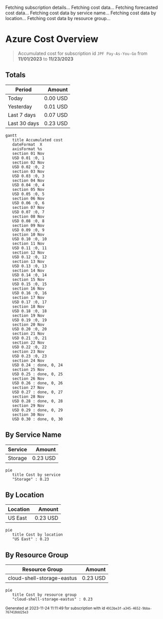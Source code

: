 Fetching subscription details...
Fetching cost data...
Fetching forecasted cost data...
Fetching cost data by service name...
Fetching cost data by location...
Fetching cost data by resource group...
# Azure Cost Overview

> Accumulated cost for subscription id `JPF Pay-As-You-Go` from **11/01/2023** to **11/23/2023**

## Totals

|Period|Amount|
|---|---:|
|Today|0.00 USD|
|Yesterday|0.01 USD|
|Last 7 days|0.07 USD|
|Last 30 days|0.23 USD|

```mermaid
gantt
   title Accumulated cost
   dateFormat  X
   axisFormat %s
   section 01 Nov
   USD 0.01 :0, 1
   section 02 Nov
   USD 0.02 :0, 2
   section 03 Nov
   USD 0.03 :0, 3
   section 04 Nov
   USD 0.04 :0, 4
   section 05 Nov
   USD 0.05 :0, 5
   section 06 Nov
   USD 0.06 :0, 6
   section 07 Nov
   USD 0.07 :0, 7
   section 08 Nov
   USD 0.08 :0, 8
   section 09 Nov
   USD 0.09 :0, 9
   section 10 Nov
   USD 0.10 :0, 10
   section 11 Nov
   USD 0.11 :0, 11
   section 12 Nov
   USD 0.12 :0, 12
   section 13 Nov
   USD 0.13 :0, 13
   section 14 Nov
   USD 0.14 :0, 14
   section 15 Nov
   USD 0.15 :0, 15
   section 16 Nov
   USD 0.16 :0, 16
   section 17 Nov
   USD 0.17 :0, 17
   section 18 Nov
   USD 0.18 :0, 18
   section 19 Nov
   USD 0.19 :0, 19
   section 20 Nov
   USD 0.20 :0, 20
   section 21 Nov
   USD 0.21 :0, 21
   section 22 Nov
   USD 0.22 :0, 22
   section 23 Nov
   USD 0.23 :0, 23
   section 24 Nov
   USD 0.24 : done, 0, 24
   section 25 Nov
   USD 0.25 : done, 0, 25
   section 26 Nov
   USD 0.26 : done, 0, 26
   section 27 Nov
   USD 0.27 : done, 0, 27
   section 28 Nov
   USD 0.28 : done, 0, 28
   section 29 Nov
   USD 0.29 : done, 0, 29
   section 30 Nov
   USD 0.30 : done, 0, 30
```

## By Service Name

|Service|Amount|
|---|---:|
|Storage|0.23 USD|

```mermaid
pie
   title Cost by service
   "Storage" : 0.23
```

## By Location

|Location|Amount|
|---|---:|
|US East|0.23 USD|

```mermaid
pie
   title Cost by location
   "US East" : 0.23
```

## By Resource Group

|Resource Group|Amount|
|---|---:|
|cloud-shell-storage-eastus|0.23 USD|

```mermaid
pie
   title Cost by resource group
   "cloud-shell-storage-eastus" : 0.23
```

<sup>Generated at 2023-11-24 11:11:49 for subscription with id `4913be3f-a345-4652-9bba-767418dd25e3`</sup>

